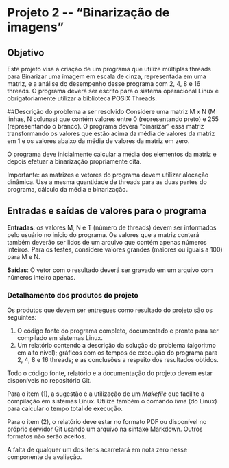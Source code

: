 # Projeto 2 -- “Binarização de imagens”
## Objetivo
Este projeto visa a criação de um programa que utilize múltiplas threads para Binarizar uma imagem em escala de cinza, representada em uma matriz, e a análise do desempenho desse programa com 2, 4, 8 e 16 threads. O programa deverá ser escrito para o sistema operacional Linux e obrigatoriamente utilizar a biblioteca POSIX Threads.

##Descrição do problema a ser resolvido
Considere uma matriz M x N (M linhas, N colunas) que contém valores entre 0 (representando preto) e 255 (representando o branco). O programa deverá “binarizar” essa matriz transformando os valores que estão acima da média de valores da matriz em 1 e os valores abaixo da média de valores da matriz em zero.

O programa deve inicialmente calcular a média dos elementos da matriz e depois efetuar a binarização propriamente dita.

Importante: as matrizes e vetores do programa devem utilizar alocação dinâmica. Use a mesma quantidade de threads para as duas partes do programa, cálculo da média e binarização.

## Entradas e saídas de valores para o programa
**Entradas**: os valores M, N e T (número de threads) devem ser informados pelo usuário no início do programa. Os valores que a matriz conterá também deverão ser lidos de um arquivo que contém apenas números inteiros. Para os testes, considere valores grandes (maiores ou iguais a 100) para M e N.

**Saídas**: O vetor com o resultado deverá ser gravado em um arquivo com números inteiro apenas. 

### Detalhamento dos produtos do projeto
Os produtos que devem ser entregues como resultado do projeto são os seguintes:
1. O código fonte do programa completo, documentado e pronto para ser compilado em sistemas Linux.
2. Um relatório contendo a descrição da solução do problema (algoritmo em alto nível); gráficos com os tempos de execução do programa para 2, 4, 8 e 16 threads; e as conclusões a respeito dos resultados obtidos.

Todo o código fonte, relatório e a documentação do projeto devem estar disponíveis no repositório Git.

Para o item (1), a sugestão é a utilização de um _Makefile_ que facilite a compilação em sistemas Linux. Utilize também o comando _time_ (do Linux) para calcular o tempo total de execução.

Para o item (2), o relatório deve estar no formato PDF ou disponível no próprio servidor Git usando um arquivo na sintaxe Markdown. Outros formatos não serão aceitos.

A falta de qualquer um dos itens acarretará em nota zero nesse componente de avaliação.

